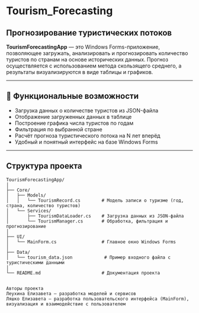 # Tourism_Forecasting

## Прогнозирование туристических потоков

**TourismForecastingApp** — это Windows Forms-приложение, позволяющее загружать, анализировать и прогнозировать количество туристов по странам на основе исторических данных. Прогноз осуществляется с использованием метода скользящего среднего, а результаты визуализируются в виде таблицы и графиков.

---

## 🔧 Функциональные возможности

- Загрузка данных о количестве туристов из JSON-файла
- Отображение загруженных данных в таблице
- Построение графика числа туристов по годам
- Фильтрация по выбранной стране
- Расчёт прогноза туристического потока на N лет вперёд
- Удобный и понятный интерфейс на базе Windows Forms

---

##  Структура проекта

```text
TourismForecastingApp/
│
├── Core/
│   ├── Models/
│   │   └── TourismRecord.cs        # Модель записи о туризме (год, страна, количество туристов)
│   └── Services/
│       ├── TourismDataLoader.cs    # Загрузка данных из JSON-файла
│       └── TourismManager.cs       # Обработка, фильтрация и прогнозирование
│
├── UI/
│   └── MainForm.cs                 # Главное окно Windows Forms
│
├── Data/
│   └── tourism_data.json            # Пример входного файла с туристическими данными
│
└── README.md                       # Документация проекта


Авторы проекта
Леухина Елизавета — разработка моделей и сервисов 
Ляшко Елизавета — разработка пользовательского интерфейса (MainForm), визуализация и взаимодействие с пользователем
